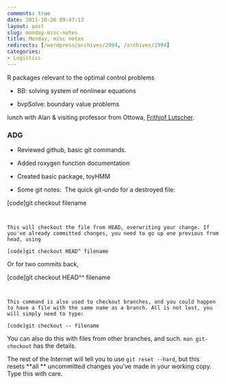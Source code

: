 ```yaml
---
comments: true
date: 2011-10-26 09:47:13
layout: post
slug: monday-misc-notes
title: Monday, misc notes
redirects: [/wordpress/archives/2994, /archives/2994]
categories:
- Logistics
---
```


R packages relevant to the optimal control problems



	
  * BB: solving system of nonlinear equations

	
  * bvpSolve: boundary value problems


lunch with Alan & visiting professor from Ottowa, [Frithjof Lutscher](http://mysite.science.uottawa.ca/flutsche/).


### ADG





	
  * Reviewed github, basic git commands.

	
  * Added roxygen function documentation

	
  * Created basic package, toyHMM



	
  * Some git notes:  The quick git-undo for a destroyed file:


[code]git checkout filename
```


This will checkout the file from HEAD, overwriting your change. If you've already committed changes, you need to go up one previous from head, using

[code]git checkout HEAD^ filename
```


Or for two commits back,

[code]git checkout HEAD^^ filename
```


This command is also used to checkout branches, and you could happen to have a file with the same name as a branch. All is not lost, you will simply need to type:

[code]git checkout -- filename
```


You can also do this with files from other branches, and such. `man git-checkout` has the details.

The rest of the Internet will tell you to use `git reset --hard`, but this resets **all ** uncommitted changes you’ve made in your working copy. Type this with care.
